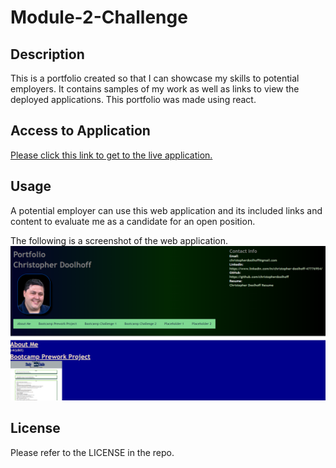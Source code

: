 # Module-2-Challenge

## Description

This is a portfolio created so that I can showcase my skills to potential employers. It contains samples of my work as well as links to view the deployed applications. This portfolio was made using react.

## Access to Application

[Please click this link to get to the live application. ](https://christopherdoolhoff.github.io/module-2-challenge/)

## Usage

A potential employer can use this web application and its included links and content to evaluate me as a candidate for an open position.

The following is a screenshot of the web application.
![Screenshot of application](./assets/images/challenge%202%20screenshot.png)

## License

Please refer to the LICENSE in the repo.
